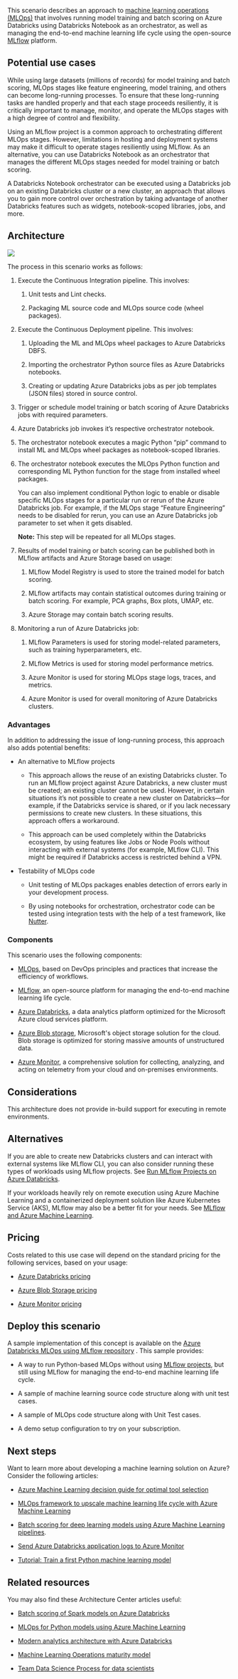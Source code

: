 This scenario describes an approach to [machine learning operations
(MLOps)](/azure/machine-learning/concept-model-management-and-deployment)
that involves running model training and batch scoring on Azure Databricks using
Databricks Notebook as an orchestrator, as well as managing the end-to-end
machine learning life cycle using the open-source
[MLflow](/azure/databricks/applications/mlflow/)
platform.

## Potential use cases

While using large datasets (millions of records) for model training and batch
scoring, MLOps stages like feature engineering, model training, and others can
become long-running processes. To ensure that these long-running tasks are
handled properly and that each stage proceeds resiliently, it is critically
important to manage, monitor, and operate the MLOps stages with a high degree of
control and flexibility.

Using an MLflow project is a common approach to orchestrating different MLOps
stages. However, limitations in hosting and deployment systems may make it
difficult to operate stages resiliently using MLflow. As an alternative, you can
use Databricks Notebook as an orchestrator that manages the different MLOps
stages needed for model training or batch scoring.

A Databricks Notebook orchestrator can be executed using a Databricks job on an
existing Databricks cluster or a new cluster, an approach that allows you to
gain more control over orchestration by taking advantage of another
Databricks features such as widgets, notebook-scoped libraries, jobs, and more.

## Architecture

![](_images/orchestrate-mlops-azure-databricks-01.jpg)

The process in this scenario works as follows:

1.  Execute the Continuous Integration pipeline. This involves:

    1.  Unit tests and Lint checks.

    2.  Packaging ML source code and MLOps source code (wheel packages).

2.  Execute the Continuous Deployment pipeline. This involves:

    1.  Uploading the ML and MLOps wheel packages to Azure Databricks DBFS.

    2.  Importing the orchestrator Python source files as Azure Databricks
        notebooks.

    3.  Creating or updating Azure Databricks jobs as per job templates (JSON
        files) stored in source control.

3.  Trigger or schedule model training or batch scoring of Azure Databricks jobs
    with required parameters.

4.  Azure Databricks job invokes it’s respective orchestrator notebook.

5.  The orchestrator notebook executes a magic Python “pip” command to install
    ML and MLOps wheel packages as notebook-scoped libraries.

6.  The orchestrator notebook executes the MLOps Python function and
    corresponding ML Python function for the stage from installed wheel
    packages.  
      
    You can also implement conditional Python logic to enable or disable
    specific MLOps stages for a particular run or rerun of the Azure Databricks
    job. For example, if the MLOps stage “Feature Engineering” needs to be
    disabled for rerun, you can use an Azure Databricks job parameter to set
    when it gets disabled.  
      
    **Note:** This step will be repeated for all MLOps stages.

7.  Results of model training or batch scoring can be published both in MLflow
    artifacts and Azure Storage based on usage:

    1.  MLflow Model Registry is used to store the trained model for batch
        scoring.

    2.  MLflow artifacts may contain statistical outcomes during training or
        batch scoring. For example, PCA graphs, Box plots, UMAP, etc.

    3.  Azure Storage may contain batch scoring results.

8.  Monitoring a run of Azure Databricks job:

    1.  MLflow Parameters is used for storing model-related parameters, such as
        training hyperparameters, etc.

    2.  MLflow Metrics is used for storing model performance metrics.

    3.  Azure Monitor is used for storing MLOps stage logs, traces, and metrics.

    4.  Azure Monitor is used for overall monitoring of Azure Databricks
        clusters.

### Advantages

In addition to addressing the issue of long-running process, this approach also
adds potential benefits:

-   An alternative to MLflow projects

    -   This approach allows the reuse of an existing Databricks cluster. To
        run an MLflow project against Azure Databricks, a new cluster must be
        created; an existing cluster cannot be used. However, in certain
        situations it’s not possible to create a new cluster on Databricks—for
        example, if the Databricks service is shared, or if you lack necessary
        permissions to create new clusters. In these situations, this approach
        offers a workaround.

    -   This approach can be used completely within the Databricks ecosystem, by
        using features like Jobs or Node Pools without interacting with
        external systems (for example, MLflow CLI). This might be required if
        Databricks access is restricted behind a VPN.

-   Testability of MLOps code

    -   Unit testing of MLOps packages enables detection of errors early in your
        development process.

    -   By using notebooks for orchestration, orchestrator code can be tested
        using integration tests with the help of a test framework, like
        [Nutter](https://github.com/microsoft/nutter).

###  Components

This scenario uses the following components:

-   [MLOps](/azure/machine-learning/concept-model-management-and-deployment), based on DevOps principles and practices that increase the efficiency
    of workflows.

-   [MLflow](/azure/databricks/applications/mlflow/), an open-source platform for managing the end-to-end machine learning
    life cycle.

-   [Azure Databricks](/azure/databricks/scenarios/what-is-azure-databricks), a data analytics platform optimized for the Microsoft
    Azure cloud services platform.

-   [Azure Blob storage](/azure/storage/blobs/storage-blobs-overview), Microsoft's object storage solution for the cloud. Blob
    storage is optimized for storing massive amounts of unstructured data.

-   [Azure Monitor](/azure/azure-monitor/overview), a comprehensive solution for collecting, analyzing, and
    acting on telemetry from your cloud and on-premises environments.

## Considerations

This architecture does not provide in-build support for executing in remote
environments.

## Alternatives

If you are able to create new Databricks clusters and can interact with external
systems like MLflow CLI, you can also consider running these types of workloads
using MLflow projects. See [Run MLflow Projects on Azure
Databricks](/azure/databricks/applications/mlflow/projects).

If your workloads heavily rely on remote execution using Azure Machine Learning
and a containerized deployment solution like Azure Kubernetes Service (AKS),
MLflow may also be a better fit for your needs. See [MLflow and Azure Machine
Learning](/azure/machine-learning/concept-mlflow#train-mlflow-projects).

## Pricing

Costs related to this use case will depend on the standard pricing for the
following services, based on your usage:

-   [Azure Databricks
    pricing](https://azure.microsoft.com/en-in/pricing/details/databricks/)

-   [Azure Blob Storage
    pricing](https://azure.microsoft.com/en-in/pricing/details/storage/blobs/)

-   [Azure Monitor
    pricing](https://azure.microsoft.com/en-in/pricing/details/monitor/)

## Deploy this scenario

A sample implementation of this concept is available on the [Azure Databricks MLOps using MLflow repository](https://github.com/Azure-Samples/azure-databricks-mlops-mlflow)
. This sample provides:

-   A way to run Python-based MLOps without using [MLflow projects](https://mlflow.org/docs/latest/projects.html), but still
    using MLflow for managing the end-to-end machine learning life cycle.

-   A sample of machine learning source code structure along with unit test
    cases.

-   A sample of MLOps code structure along with Unit Test cases.

-   A demo setup configuration to try on your subscription.

## Next steps

Want to learn more about developing a machine learning solution on Azure?
Consider the following articles:

-   [Azure Machine Learning decision guide for optimal tool
    selection](/azure/architecture/example-scenario/mlops/aml-decision-tree)

-   [MLOps framework to upscale machine learning life cycle with Azure Machine
    Learning](/azure/architecture/example-scenario/mlops/mlops-technical-paper)

-   [Batch scoring for deep learning models using Azure Machine Learning
    pipelines](/azure/architecture/reference-architectures/ai/batch-scoring-deep-learning).

-   [Send Azure Databricks application logs to Azure
    Monitor](/azure/architecture/databricks-monitoring/application-logs)

-   [Tutorial: Train a first Python machine learning
    model](/azure/machine-learning/tutorial-1st-experiment-sdk-train)

## Related resources

You may also find these Architecture Center articles useful:

-   [Batch scoring of Spark models on Azure
    Databricks](/azure/architecture/reference-architectures/ai/batch-scoring-databricks)

-   [MLOps for Python models using Azure Machine
    Learning](/azure/architecture/reference-architectures/ai/mlops-python)

-   [Modern analytics architecture with Azure
    Databricks](/azure/architecture/solution-ideas/articles/azure-databricks-modern-analytics-architecture)

-   [Machine Learning Operations maturity
    model](/azure/architecture/example-scenario/mlops/mlops-maturity-model)

-   [Team Data Science Process for data
    scientists](/azure/architecture/data-science-process/team-data-science-process-for-data-scientists)
